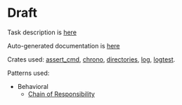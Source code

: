 # Draft

Task description is [here](/TASK.md)

Auto-generated documentation is [here](https://spolanyev.github.io/testElastio/test_elastio/all.html)

Crates used: [assert_cmd](https://crates.io/crates/assert_cmd), [chrono](https://crates.io/crates/chrono), [directories](https://crates.io/crates/directories), [log](https://crates.io/crates/log), [logtest](https://crates.io/crates/logtest).

Patterns used:

* Behavioral
    - [Chain of Responsibility](src/interfaces/executor_chain_interface.rs)
